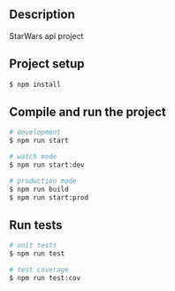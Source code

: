 ## Description

StarWars api project

## Project setup

```bash
$ npm install
```

## Compile and run the project

```bash
# development
$ npm run start

# watch mode
$ npm run start:dev

# production mode
$ npm run build
$ npm run start:prod
```

## Run tests

```bash
# unit tests
$ npm run test

# test coverage
$ npm run test:cov
```
